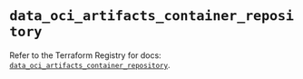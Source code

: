 # `data_oci_artifacts_container_repository`

Refer to the Terraform Registry for docs: [`data_oci_artifacts_container_repository`](https://registry.terraform.io/providers/oracle/oci/6.37.0/docs/data-sources/artifacts_container_repository).
